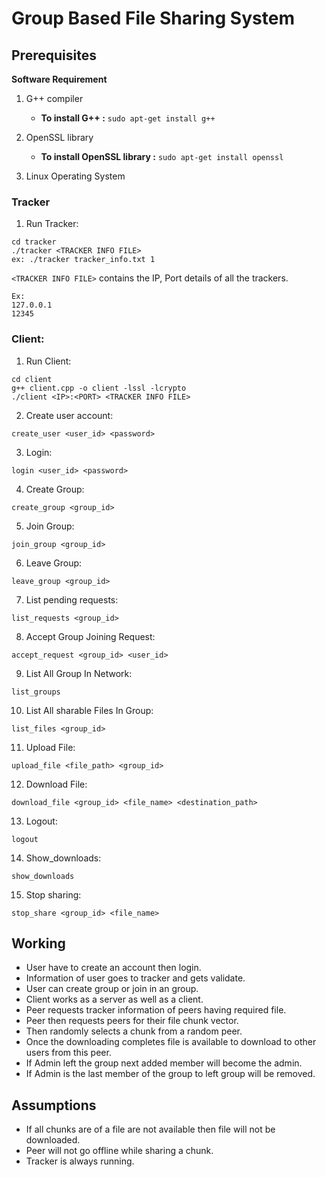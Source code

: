 # Group Based File Sharing System

## Prerequisites

**Software Requirement**

1. G++ compiler
   - **To install G++ :** `sudo apt-get install g++`
2. OpenSSL library

   - **To install OpenSSL library :** `sudo apt-get install openssl`
3. Linux Operating System<br/>

### Tracker

1. Run Tracker:

```
cd tracker
./tracker​ <TRACKER INFO FILE>
ex: ./tracker tracker_info.txt 1
```

`<TRACKER INFO FILE>` contains the IP, Port details of all the trackers.

```
Ex:
127.0.0.1
12345
```

### Client:

1. Run Client:

```
cd client
g++ client.cpp -o client -lssl -lcrypto
./client​ <IP>:<PORT> <TRACKER INFO FILE>
```

2. Create user account:

```
create_user​ <user_id> <password>
```

3. Login:

```
login​ <user_id> <password>
```

4. Create Group:

```
create_group​ <group_id>
```

5. Join Group:

```
join_group​ <group_id>
```

6. Leave Group:

```
leave_group​ <group_id>
```

7. List pending requests:

```
list_requests ​<group_id>
```

8. Accept Group Joining Request:

```
accept_request​ <group_id> <user_id>
```

9. List All Group In Network:

```
list_groups
```

10. List All sharable Files In Group:

```
list_files​ <group_id>
```

11. Upload File:

```
​upload_file​ <file_path> <group_id​>
```

12. Download File:​

```
download_file​ <group_id> <file_name> <destination_path>
```

13. Logout:​

```
logout
```

14. Show_downloads: ​

```
show_downloads
```

15. Stop sharing: ​

```
stop_share ​<group_id> <file_name>
```

## Working
- User have to create an account then login.
- Information of user goes to tracker and gets validate.
- User can create group or join in an group.
- Client works as a server as well as a client.
- Peer requests tracker information of peers having required file.
- Peer then requests peers for their file chunk vector.
- Then randomly selects a chunk from a random peer.
- Once the downloading completes file is available to download to other users from this peer.
- If Admin left the group next added member will become the admin.
- If Admin is the last member of the group to left group will be removed.

## Assumptions
- If all chunks are of a file are not available then file will not be downloaded.
- Peer will not go offline while sharing a chunk.
- Tracker is always running.
